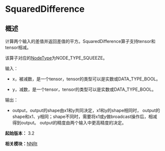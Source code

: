 # SquaredDifference


## 概述

计算两个输入的差值并返回差值的平方。SquaredDifference算子支持tensor和tensor相减。

该算子对应的[NodeType](_n_n_rt_v20.md#nodetype)为NODE_TYPE_SQUEEZE。

输入：

- x，被减数，是一个tensor，tensor的类型可以是实数或DATA_TYPE_BOOL。

- y，减数，是一个tensor，tensor的类型可以是实数或DATA_TYPE_BOOL。

输出：

- output，output的shape由x1和y共同决定，x1和y的shape相同时， output的shape和x1、y相同；shape不同时，需要将x1或y做broadcast操作后，相减得到output。 output的精度由两个输入中更高精度的决定。

**起始版本：** 3.2

**相关模块：**[NNRt](_n_n_rt_v20.md)

